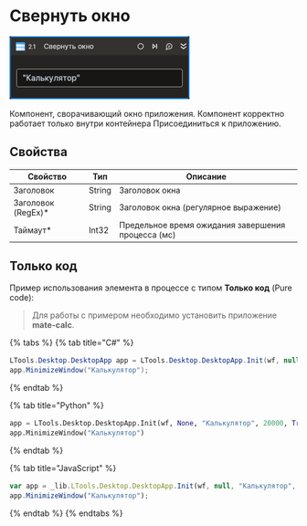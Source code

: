 # Свернуть окно

![](../../../resources/activities/basic/desktop/minimize-window-activity.png)

Компонент, сворачивающий окно приложения. Компонент корректно работает только внутри контейнера Присоединиться к приложению.

## Свойства
| Свойство            | Тип    | Описание                                           |
| ------------------- | ------ | -------------------------------------------------- |
| Заголовок           | String | Заголовок окна                                     |
| Заголовок (RegEx)\* | String | Заголовок окна (регулярное выражение)              |
| Таймаут\*           | Int32  | Предельное время ожидания завершения процесса (мс) |

## Только код  
Пример использования элемента в процессе с типом **Только код** (Pure code):
> Для работы с примером необходимо установить приложение **mate-calc**.

{% tabs %}
{% tab title="C#" %}
```csharp
LTools.Desktop.DesktopApp app = LTools.Desktop.DesktopApp.Init(wf, null, "Калькулятор", 20000, true, LTools.Desktop.Model.DesktopTypes.UIAUTOMATION);
app.MinimizeWindow("Калькулятор");
```
{% endtab %}

{% tab title="Python" %}
```python
app = LTools.Desktop.DesktopApp.Init(wf, None, "Калькулятор", 20000, True, LTools.Desktop.Model.DesktopTypes.UIAUTOMATION)
app.MinimizeWindow("Калькулятор")
```
{% endtab %}

{% tab title="JavaScript" %}
```javascript
var app = _lib.LTools.Desktop.DesktopApp.Init(wf, null, "Калькулятор", 20000, true, _lib.LTools.Desktop.Model.DesktopTypes.UIAUTOMATION);
app.MinimizeWindow("Калькулятор");
```
{% endtab %}
{% endtabs %}
